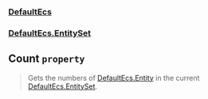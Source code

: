 ### [DefaultEcs](./DefaultEcs.md 'DefaultEcs')
### [DefaultEcs.EntitySet](./DefaultEcs-EntitySet.md 'DefaultEcs.EntitySet')
## Count `property`
>Gets the numbers of [DefaultEcs.Entity](./DefaultEcs-Entity.md 'DefaultEcs.Entity') in the current [DefaultEcs.EntitySet](./DefaultEcs-EntitySet.md 'DefaultEcs.EntitySet').
